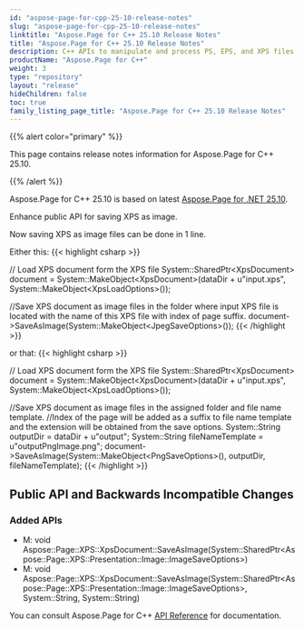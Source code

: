 ```yaml
---
id: "aspose-page-for-cpp-25-10-release-notes"
slug: "aspose-page-for-cpp-25-10-release-notes"
linktitle: "Aspose.Page for C++ 25.10 Release Notes"
title: "Aspose.Page for C++ 25.10 Release Notes"
description: C++ APIs to manipulate and process PS, EPS, and XPS files. This page contains new Aspose.Page for C++ features, enhancement, and bug fixes in 2025, version 25.10.
productName: "Aspose.Page for C++"
weight: 3
type: "repository"
layout: "release"
hideChildren: false
toc: true
family_listing_page_title: "Aspose.Page for C++ 25.10 Release Notes"
---
```


{{% alert color="primary" %}}

This page contains release notes information for Aspose.Page for C++ 25.10.

{{% /alert %}}

Aspose.Page for C++ 25.10 is based on latest [Aspose.Page for .NET 25.10](https://releases.aspose.com/page/net/release-notes/2025/aspose-page-for-net-25-10-release-notes/).


Enhance public API for saving XPS as image.

Now saving XPS as image files can be done in 1 line.

Either this:
{{< highlight csharp >}}

// Load XPS document form the XPS file
System::SharedPtr&lt;XpsDocument&gt; document = System::MakeObject&lt;XpsDocument&gt;(dataDir + u"input.xps", System::MakeObject&lt;XpsLoadOptions&gt;());

//Save XPS document as image files in the folder where input XPS file is located with the name of this XPS file with index of page suffix.
document->SaveAsImage(System::MakeObject&lt;JpegSaveOptions&gt;());
{{< /highlight >}}

or that:
{{< highlight csharp >}}

// Load XPS document form the XPS file
System::SharedPtr&lt;XpsDocument&gt; document = System::MakeObject&lt;XpsDocument&gt;(dataDir + u"input.xps", System::MakeObject&lt;XpsLoadOptions&gt;());

//Save XPS document as image files in the assigned folder and file name template.
//Index of the page will be added as a suffix to file name template and the extension will be obtained from the save options. 
System::String outputDir = dataDir + u"output";
System::String fileNameTemplate = u"outputPngImage.png";
document->SaveAsImage(System::MakeObject&lt;PngSaveOptions&gt;(), outputDir, fileNameTemplate);
{{< /highlight >}}



## **Public API and Backwards Incompatible Changes**
### **Added APIs**
- M: void Aspose::Page::XPS::XpsDocument::SaveAsImage(System::SharedPtr&lt;Aspose::Page::XPS::Presentation::Image::ImageSaveOptions&gt;)
- M: void Aspose::Page::XPS::XpsDocument::SaveAsImage(System::SharedPtr&lt;Aspose::Page::XPS::Presentation::Image::ImageSaveOptions&gt;, System::String, System::String)



You can consult Aspose.Page for C++ [API Reference](https://apireference.aspose.com/cpp/page/) for documentation.
